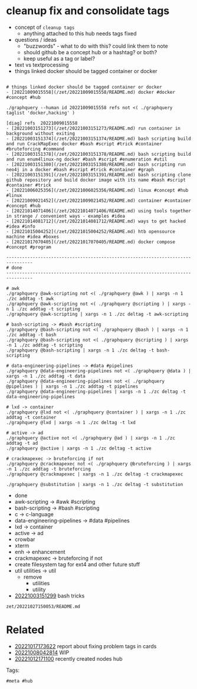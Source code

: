 # cleanup fix and consolidate tags

- concept of `cleanup tags`
  - anything attached to this hub needs tags fixed
- questions / ideas
  - "buzzwords" - what to do with this? could link them to note
  - should github be a concept hub or a hashtag? or both?
  - keep useful as a tag or label?
- text vs textprocessing
- things linked docker should be tagged container or docker
```

# things linked docker should be tagged container or docker
- [20221009015558](/zet/20221009015558/README.md) docker #docker #concept #hub

./graphquery --human id 20221009015558 refs not <( ./graphquery taglist 'docker,hacking' )

[diag] refs  20221009015558 
- [20221003151273](/zet/20221003151273/README.md) run container in background without exiting 
- [20221003151374](/zet/20221003151374/README.md) bash scripting build and run CrackMapExec docker #bash #script #trick #container #bruteforcing #command
- [20221003151378](/zet/20221003151378/README.md) bash scripting build and run enum4linux-ng docker #bash #script #enumeration #util
- [20221003151380](/zet/20221003151380/README.md) bash scripting run neo4j in a docker #bash #script #trick #container #graph
- [20221003151391](/zet/20221003151391/README.md) bash scripting clone github repository and build docker image with its name #bash #script #container #trick
- [20221006025356](/zet/20221006025356/README.md) linux #concept #hub #linux
- [20221009021452](/zet/20221009021452/README.md) container #container #concept #hub
- [20221014071406](/zet/20221014071406/README.md) using tools together in strange / convenient ways - examples #idea
- [20221014081712](/zet/20221014081712/README.md) ways to get hacked #idea #info
- [20221015004252](/zet/20221015004252/README.md) htb opensource machine #idea #boxes
- [20221017070405](/zet/20221017070405/README.md) docker compose #concept #program

--------------------------------------------------------------------------------
# done
--------------------------------------------------------------------------------

# awk
./graphquery @awk-scripting not <( ./graphquery @awk ) | xargs -n 1 ./zc addtag -t awk
./graphquery @awk-scripting not <( ./graphquery @scripting ) | xargs -n 1 ./zc addtag -t scripting
./graphquery @awk-scripting | xargs -n 1 ./zc deltag -t awk-scripting

# bash-scripting -> #bash #scripting
./graphquery @bash-scripting not <( ./graphquery @bash ) | xargs -n 1 ./zc addtag -t bash
./graphquery @bash-scripting not <( ./graphquery @scripting ) | xargs -n 1 ./zc addtag -t scripting
./graphquery @bash-scripting | xargs -n 1 ./zc deltag -t bash-scripting

# data-engineering-pipelines -> #data #pipelines
./graphquery @data-engineering-pipelines not <( ./graphquery @data ) | xargs -n 1 ./zc addtag -t data
./graphquery @data-engineering-pipelines not <( ./graphquery @pipelines ) | xargs -n 1 ./zc addtag -t pipelines
./graphquery @data-engineering-pipelines | xargs -n 1 ./zc deltag -t data-engineering-pipelines

# lxd -> container
./graphquery @lxd not <( ./graphquery @container ) | xargs -n 1 ./zc addtag -t container
./graphquery @lxd | xargs -n 1 ./zc deltag -t lxd

# active -> ad
./graphquery @active not <( ./graphquery @ad ) | xargs -n 1 ./zc addtag -t ad
./graphquery @active | xargs -n 1 ./zc deltag -t active

# crackmapexec -> bruteforcing if not
./graphquery @crackmapexec not <( ./graphquery @bruteforcing ) | xargs -n 1 ./zc addtag -t bruteforcing
./graphquery @crackmapexec | xargs -n 1 ./zc deltag -t crackmapexec

./graphquery @substitution | xargs -n 1 ./zc deltag -t substitution

```

- done
- awk-scripting -> #awk #scripting
- bash-scripting -> #bash #scripting
- c -> c-language
- data-engineering-pipelines -> #data #pipelines
- lxd -> container
- active -> ad
- crowbar
- xterm
- enh -> enhancement
- crackmapexec -> bruteforcing if not
- create filesystem tag for ext4 and other future stuff
- util utilities -> util
  - remove
    - utilities
    - utility
- [20221003151299](/zet/20221003151299/README.md) bash tricks

` zet/20221027150053/README.md `

# Related

- [20221017173622](/zet/20221017173622/README.md) report about fixing problem tags in cards
- [20221008042814](/zet/20221008042814/README.md) WIP
- [20221012171100](/zet/20221012171100/README.md) recently created nodes hub

Tags:

    #meta #hub
